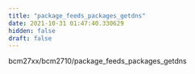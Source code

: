 ```yaml
---
title: "package_feeds_packages_getdns"
date: 2021-10-31 01:47:40.330629
hidden: false
draft: false
---
```


bcm27xx/bcm2710/package_feeds_packages_getdns

